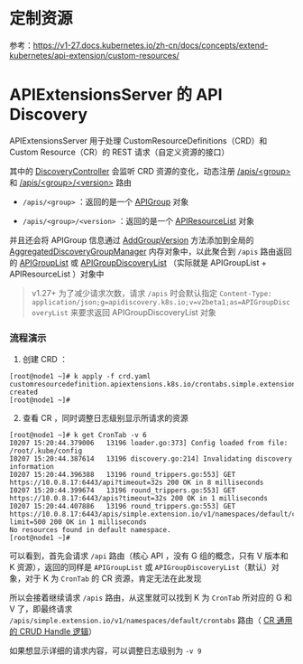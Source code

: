 # 定制资源

参考：https://v1-27.docs.kubernetes.io/zh-cn/docs/concepts/extend-kubernetes/api-extension/custom-resources/

# APIExtensionsServer 的 API Discovery

APIExtensionsServer 用于处理 CustomResourceDefinitions（CRD）和 Custom Resource（CR）的 REST
请求（自定义资源的接口）

其中的 [DiscoveryController](https://github.com/kubernetes/kubernetes/blob/v1.27.2/staging/src/k8s.io/apiextensions-apiserver/pkg/apiserver/customresource_discovery_controller.go#L45)
会监听 CRD
资源的变化，动态注册 [/apis/\<group>](https://github.com/kubernetes/kubernetes/blob/v1.27.2/staging/src/k8s.io/apiextensions-apiserver/pkg/apiserver/customresource_discovery_controller.go#L246)
和 [/apis/\<group>/\<version>](https://github.com/kubernetes/kubernetes/blob/v1.27.2/staging/src/k8s.io/apiextensions-apiserver/pkg/apiserver/customresource_discovery_controller.go#L259-L261)
路由

- `/apis/<group>`
  ：返回的是一个 [APIGroup](https://github.com/kubernetes/kubernetes/blob/v1.27.2/staging/src/k8s.io/apimachinery/pkg/apis/meta/v1/types.go#L1057-L1076)
  对象

- `/apis/<group>/<version>`
  ：返回的是一个 [APIResourceList](https://github.com/kubernetes/kubernetes/blob/v1.27.2/staging/src/k8s.io/apimachinery/pkg/apis/meta/v1/types.go#L1148-L1154)
  对象

并且还会将 APIGroup
信息通过 [AddGroupVersion](https://github.com/kubernetes/kubernetes/blob/v1.27.2/staging/src/k8s.io/apiextensions-apiserver/pkg/apiserver/customresource_discovery_controller.go#L267-L271)
方法添加到全局的 [AggregatedDiscoveryGroupManager](https://github.com/kubernetes/kubernetes/blob/v1.27.2/staging/src/k8s.io/apiserver/pkg/server/config.go#L278)
内存对象中，以此聚合到 `/apis`
路由返回的 [APIGroupList](https://github.com/kubernetes/kubernetes/blob/v1.27.2/staging/src/k8s.io/apimachinery/pkg/apis/meta/v1/types.go#L1047-L1051)
或 [APIGroupDiscoveryList](https://github.com/kubernetes/kubernetes/blob/v1.27.2/staging/src/k8s.io/api/apidiscovery/v2beta1/types.go#L33-L41)
（实际就是 APIGroupList + APIResourceList ）对象中

> v1.27+ 为了减少请求次数，请求 `/apis`
> 时会默认指定 `Content-Type: application/json;g=apidiscovery.k8s.io;v=v2beta1;as=APIGroupDiscoveryList`
> 来要求返回 APIGroupDiscoveryList 对象

### 流程演示

1. 创建 CRD ：

```shell
[root@node1 ~]# k apply -f crd.yaml 
customresourcedefinition.apiextensions.k8s.io/crontabs.simple.extension.io created
[root@node1 ~]# 
```

2. 查看 CR ，同时调整日志级别显示所请求的资源

```shell
[root@node1 ~]# k get CronTab -v 6
I0207 15:20:44.379006   13196 loader.go:373] Config loaded from file:  /root/.kube/config
I0207 15:20:44.387614   13196 discovery.go:214] Invalidating discovery information
I0207 15:20:44.396388   13196 round_trippers.go:553] GET https://10.0.8.17:6443/api?timeout=32s 200 OK in 8 milliseconds
I0207 15:20:44.399674   13196 round_trippers.go:553] GET https://10.0.8.17:6443/apis?timeout=32s 200 OK in 1 milliseconds
I0207 15:20:44.407886   13196 round_trippers.go:553] GET https://10.0.8.17:6443/apis/simple.extension.io/v1/namespaces/default/crontabs?limit=500 200 OK in 1 milliseconds
No resources found in default namespace.
[root@node1 ~]# 
```

可以看到，首先会请求 `/api` 路由（核心 API ，没有 G 组的概念，只有 V 版本和 K 资源），返回的同样是 `APIGroupList` 或
`APIGroupDiscoveryList`（默认）对象，对于 K 为 `CronTab` 的 CR 资源，肯定无法在此发现

所以会接着继续请求 `/apis` 路由，从这里就可以找到 K 为 `CronTab` 所对应的 G 和 V
了，即最终请求 `/apis/simple.extension.io/v1/namespaces/default/crontabs`
路由（ [CR 通用的 CRUD Handle 逻辑](https://github.com/kubernetes/kubernetes/blob/v1.27.2/staging/src/k8s.io/apiextensions-apiserver/pkg/apiserver/customresource_handler.go#L225-L360)）

如果想显示详细的请求内容，可以调整日志级别为 `-v 9`

